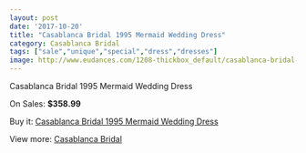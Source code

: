 ```yaml
---
layout: post
date: '2017-10-20'
title: "Casablanca Bridal 1995 Mermaid Wedding Dress"
category: Casablanca Bridal
tags: ["sale","unique","special","dress","dresses"]
image: http://www.eudances.com/1208-thickbox_default/casablanca-bridal-1995-mermaid-wedding-dress.jpg
---
```

Casablanca Bridal 1995 Mermaid Wedding Dress

On Sales: **$358.99**
<a href="https://www.eudances.com/en/casablanca-bridal/429-casablanca-bridal-1995-mermaid-wedding-dress.html"><amp-img layout="responsive" width="600" height="600" src="//www.eudances.com/1208-thickbox_default/casablanca-bridal-1995-mermaid-wedding-dress.jpg" alt="Casablanca Bridal 1995 Mermaid Wedding Dress 0" /></a>
<a href="https://www.eudances.com/en/casablanca-bridal/429-casablanca-bridal-1995-mermaid-wedding-dress.html"><amp-img layout="responsive" width="600" height="600" src="//www.eudances.com/1210-thickbox_default/casablanca-bridal-1995-mermaid-wedding-dress.jpg" alt="Casablanca Bridal 1995 Mermaid Wedding Dress 1" /></a>
<a href="https://www.eudances.com/en/casablanca-bridal/429-casablanca-bridal-1995-mermaid-wedding-dress.html"><amp-img layout="responsive" width="600" height="600" src="//www.eudances.com/1209-thickbox_default/casablanca-bridal-1995-mermaid-wedding-dress.jpg" alt="Casablanca Bridal 1995 Mermaid Wedding Dress 2" /></a>

Buy it: [Casablanca Bridal 1995 Mermaid Wedding Dress](https://www.eudances.com/en/casablanca-bridal/429-casablanca-bridal-1995-mermaid-wedding-dress.html "Casablanca Bridal 1995 Mermaid Wedding Dress")

View more: [Casablanca Bridal](https://www.eudances.com/en/4-casablanca-bridal "Casablanca Bridal")